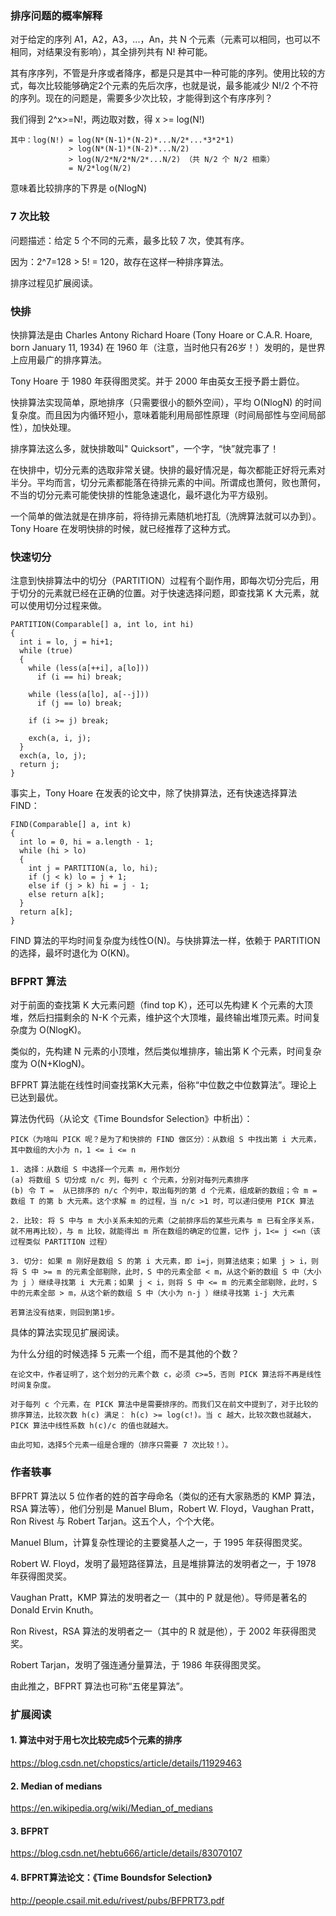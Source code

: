 ### 排序问题的概率解释
对于给定的序列 A1，A2，A3，...，An，共 N 个元素（元素可以相同，也可以不相同，对结果没有影响），其全排列共有 N! 种可能。

其有序序列，不管是升序或者降序，都是只是其中一种可能的序列。使用比较的方式，每次比较能够确定2个元素的先后次序，也就是说，最多能减少 N!/2 个不符的序列。现在的问题是，需要多少次比较，才能得到这个有序序列？

我们得到 2^x>=N!，两边取对数，得 x >= log(N!)

```
其中：log(N!) = log(N*(N-1)*(N-2)*...N/2*...*3*2*1)
             > log(N*(N-1)*(N-2)*...N/2)
             > log(N/2*N/2*N/2*...N/2) （共 N/2 个 N/2 相乘）
             = N/2*log(N/2)
```
意味着比较排序的下界是 o(NlogN)

### 7 次比较
问题描述：给定 5 个不同的元素，最多比较 7 次，使其有序。

因为：2^7=128 > 5! = 120，故存在这样一种排序算法。

排序过程见扩展阅读。

### 快排
快排算法是由 Charles Antony Richard Hoare (Tony Hoare or C.A.R. Hoare, born January 11, 1934) 在 1960 年（注意，当时他只有26岁！）发明的，是世界上应用最广的排序算法。

Tony Hoare 于 1980 年获得图灵奖。并于 2000 年由英女王授予爵士爵位。

快排算法实现简单，原地排序（只需要很小的额外空间），平均 O(NlogN) 的时间复杂度。而且因为内循环短小，意味着能利用局部性原理（时间局部性与空间局部性），加快处理。

排序算法这么多，就快排敢叫" Quicksort"，一个字，“快”就完事了！

在快排中，切分元素的选取非常关键。快排的最好情况是，每次都能正好将元素对半分。平均而言，切分元素都能落在待排元素的中间。所谓成也萧何，败也萧何，不当的切分元素可能使快排的性能急速退化，最坏退化为平方级别。

一个简单的做法就是在排序前，将待排元素随机地打乱（洗牌算法就可以办到）。Tony Hoare 在发明快排的时候，就已经推荐了这种方式。

### 快速切分
注意到快排算法中的切分（PARTITION）过程有个副作用，即每次切分完后，用于切分的元素就已经在正确的位置。对于快速选择问题，即查找第 K 大元素，就可以使用切分过程来做。

```
PARTITION(Comparable[] a, int lo, int hi)
{
  int i = lo, j = hi+1;
  while (true)
  {
    while (less(a[++i], a[lo]))
      if (i == hi) break;

    while (less(a[lo], a[--j]))
      if (j == lo) break;

    if (i >= j) break;

    exch(a, i, j);
  }
  exch(a, lo, j);
  return j;
}
```

事实上，Tony Hoare 在发表的论文中，除了快排算法，还有快速选择算法 FIND：

```
FIND(Comparable[] a, int k)
{
  int lo = 0, hi = a.length - 1;
  while (hi > lo)
  {
    int j = PARTITION(a, lo, hi);
    if (j < k) lo = j + 1;
    else if (j > k) hi = j - 1;
    else return a[k];
  }
  return a[k];
}

```
FIND 算法的平均时间复杂度为线性O(N)。与快排算法一样，依赖于 PARTITION 的选择，最坏时退化为 O(KN)。

### BFPRT 算法
对于前面的查找第 K 大元素问题（find top K），还可以先构建 K 个元素的大顶堆，然后扫描剩余的 N-K 个元素，维护这个大顶堆，最终输出堆顶元素。时间复杂度为 O(NlogK)。

类似的，先构建 N 元素的小顶堆，然后类似堆排序，输出第 K 个元素，时间复杂度为 O(N+KlogN)。

BFPRT 算法能在线性时间查找第K大元素，俗称“中位数之中位数算法”。理论上已达到最优。

算法伪代码（从论文《Time Boundsfor Selection》中析出）：
```
PICK（为啥叫 PICK 呢？是为了和快排的 FIND 做区分）：从数组 S 中找出第 i 大元素，其中数组的大小为 n，1 <= i <= n

1. 选择：从数组 S 中选择一个元素 m，用作划分
(a) 将数组 S 切分成 n/c 列，每列 c 个元素，分别对每列元素排序
(b) 令 T =  从已排序的 n/c 个列中，取出每列的第 d 个元素，组成新的数组；令 m = 数组 T 的第 b 大元素。这个求解 m 的过程，当 n/c >1 时，可以递归使用 PICK 算法

2. 比较: 将 S 中与 m 大小关系未知的元素（之前排序后的某些元素与 m 已有全序关系，就不用再比较），与 m 比较，就能得出 m 所在数组的确定的位置，记作 j，1<= j <=n（该过程类似 PARTITION 过程）

3. 切分: 如果 m 刚好是数组 S 的第 i 大元素，即 i=j，则算法结束；如果 j > i，则将 S 中 >= m 的元素全部剔除，此时，S 中的元素全部 < m，从这个新的数组 S 中（大小为 j ）继续寻找第 i 大元素；如果 j < i，则将 S 中 <= m 的元素全部剔除，此时，S 中的元素全部 > m，从这个新的数组 S 中（大小为 n-j ）继续寻找第 i-j 大元素

若算法没有结束，则回到第1步。
```
具体的算法实现见扩展阅读。

为什么分组的时候选择 5 元素一个组，而不是其他的个数？
```
在论文中，作者证明了，这个划分的元素个数 c，必须 c>=5，否则 PICK 算法将不再是线性时间复杂度。

对于每列 c 个元素，在 PICK 算法中是需要排序的。而我们又在前文中提到了，对于比较的排序算法，比较次数 h(c) 满足： h(c) >= log(c!)。当 c 越大，比较次数也就越大，PICK 算法中线性系数 h(c)/c 的值也就越大。

由此可知，选择5个元素一组是合理的（排序只需要 7 次比较！）。
```

### 作者轶事
BFPRT 算法以 5 位作者的姓的首字母命名（类似的还有大家熟悉的 KMP 算法，RSA 算法等），他们分别是 Manuel Blum，Robert W. Floyd，Vaughan Pratt，Ron Rivest 与 Robert Tarjan。这五个人，个个大佬。

Manuel Blum，计算复杂性理论的主要奠基人之一，于 1995 年获得图灵奖。

Robert W. Floyd，发明了最短路径算法，且是堆排算法的发明者之一，于 1978 年获得图灵奖。

Vaughan Pratt，KMP 算法的发明者之一（其中的 P 就是他）。导师是著名的 Donald Ervin Knuth。

Ron Rivest，RSA 算法的发明者之一（其中的 R 就是他），于 2002 年获得图灵奖。

Robert Tarjan，发明了强连通分量算法，于 1986 年获得图灵奖。

由此推之，BFPRT 算法也可称“五佬星算法”。

### 扩展阅读
#### 1. 算法中对于用七次比较完成5个元素的排序
https://blog.csdn.net/chopstics/article/details/11929463
#### 2. Median of medians
https://en.wikipedia.org/wiki/Median_of_medians
#### 3. BFPRT
https://blog.csdn.net/hebtu666/article/details/83070107
#### 4. BFPRT算法论文：《Time Boundsfor Selection》
http://people.csail.mit.edu/rivest/pubs/BFPRT73.pdf
